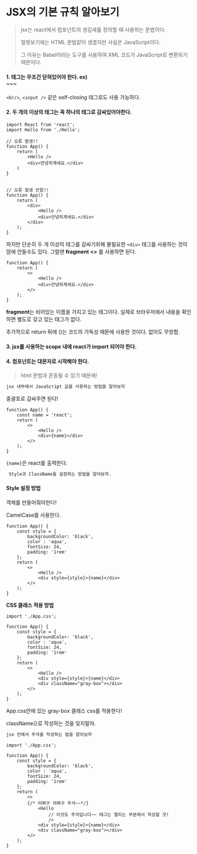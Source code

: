 # JSX의 기본 규칙 알아보기

> jsx는 react에서 컴포넌트의 생김새를 정의할 때 사용하는 문법이다. 
>
> 얼핏보기에는 HTML 문법같이 생겼지만 사실은 JavaScript이다. 
>
> 그 이유는 Babel이라는 도구를 사용하여 XML 코드가 JavaScript로 변환되기 때문이다. 
>




#### 1. 태그는 무조건 닫혀있어야 한다. ex) <div> ~~~ </div>


`<br/>`, `<input />` 같은 self-closing 태그로도 사용 가능하다. 






#### 2. 두 개의 이상의 태그는 꼭 하나의 태그로 감싸있어야한다. 


```react
import React from 'react';
import Hello from './Hello';

// 오류 발생!!
function App() {
    return (
    	<Hello />
        <div>안녕히계세요.</div>
    )
}

    
// 오류 발생 안함!!
function App() {
    return (
        <div>
    		<Hello />
        	<div>안녕히계세요.</div>
    	</div>
    ); 
}
```

하지만 단순히 두 개 이상의 태그를 감싸기위해 불필요한 `<div>` 태그를 사용하는 것이 맘에 안들수도 있다. 그럴땐  **fragment <>** 를 사용하면 된다. 

```react
function App() {
    return (
        <> 
    		<Hello />
        	<div>안녕히계세요.</div>
    	</>
    ); 
}
```

**fragment**는 비어있는 이름을 가지고 있는 태그이다. 실제로 브라우저에서 내용을 확인하면 별도로 갖고 있는 태그가 없다. 

추가적으로 return 뒤에 ()는 코드의 가독성 때문에 사용한 것이다. 없어도 무방함.  


#### 3. jsx를 사용하는 scope 내에 react가 import 되어야 한다. 

#### 4. 컴포넌트는 대문자로 시작해야 한다. 
> html 문법과 혼동될 수 있기 때문에! 



```markdown
jsx 내부에서 JavaScript 값을 사용하는 방법을 알아보자 
```

중괄호로 감싸주면 된다!

```react
function App() {
    const name = 'react';
    return (
        <> 
    		<Hello />
        	<div>{name}</div> 
    	</>
    ); 
}
```

`{name}`은 react를 출력한다.





```markdown
 Style과 ClassName을 설정하는 방법을 알아보자.
```

#### **Style 설정 방법**

객체를 만들어줘야한다!

CamelCase를 사용한다.

```react
function App() {
    const style = {
        backgroundColor: 'black',
        color : 'aqua',
        fontSize: 24,
        padding: '1rem'
    };
    return (
        <> 
    		<Hello />
        	<div style={style}>{name}</div> 
    	</>
    ); 
}
```



**CSS 클래스 적용 방법**

```react
import './App.css';

function App() {
    const style = {
        backgroundColor: 'black',
        color : 'aqua',
        fontSize: 24,
        padding: '1rem'
    };
    return (
        <> 
    		<Hello />
        	<div style={style}>{name}</div> 
        	<div className="gray-box"></div> 
    	</>
    ); 
}
```

App.css안에 있는 gray-box 클래스 css를 적용한다! 

className으로 작성하는 것을 잊지말자.





```markdown
jsx 안에서 주석을 작성하는 법을 알아보자 
```

```react
import './App.css';

function App() {
    const style = {
        backgroundColor: 'black',
        color : 'aqua',
        fontSize: 24,
        padding: '1rem'
    };
    return (
        <> 
        {/* 어쩌구 저쩌구 주석~~*/}
    		<Hello
                // 이것도 주석입니다~~ 태그는 열리는 부분에서 작성할 것!
                />
        	<div style={style}>{name}</div> 
        	<div className="gray-box"></div> 
    	</>
    ); 
}
```

